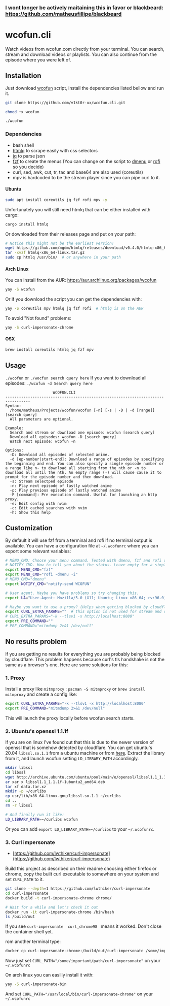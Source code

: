 ### I wont longer be actively maitaining this in favor or blackbeard: https://github.com/matheusfillipe/blackbeard

# wcofun.cli

Watch videos from wcofun.com directly from your terminal. You can search, stream and download videos or playlists. You can also continue from the episode where you were left of.


## Installation

Just download [wcofun](https://raw.githubusercontent.com/matheusfillipe/wcofun.cli/master/wcofun) script, install the dependencies listed bellow and run it.

```bash
git clone https://github.com/v1kt0r-ux/wcofun.cli.git
```
```bash
chmod +x wcofun
```
```bash
./wcofun
```

### Dependencies
 - bash shell
 - [htmlq](https://github.com/mgdm/htmlq) to scrape easily with css selectors
 - [jq](https://stedolan.github.io/jq/download/) to parse json
 - [fzf](https://github.com/junegunn/fzf) to create the menus (You can change on the script to [dmenu](https://tools.suckless.org/dmenu/) or [rofi](https://github.com/davatorium/rofi) so you decide)
 - curl, sed, awk, cut, tr, tac and base64 are also used (coreutils)
 - mpv is hardcoded to be the stream player since you can pipe curl to it.

#### Ubuntu
```bash
sudo apt install coreutils jq fzf rofi mpv -y
```
Unfortunately you will still need htmlq that can be either installed with cargo:
```bash
cargo install htmlq
```
Or downloaded from their releases page and put on your path:
```bash
# Notice this might not be the earliest version!
wget https://github.com/mgdm/htmlq/releases/download/v0.4.0/htmlq-x86_64-linux.tar.gz
tar -xvzf htmlq-x86_64-linux.tar.gz
sudo cp htmlq /usr/bin/  # or anywhere in your path
```

#### Arch Linux

You can install from the AUR: https://aur.archlinux.org/packages/wcofun

```bash
yay -S wcofun
```

Or if you download the script you can get the dependencies with:

```bash
yay -S coreutils mpv htmlq jq fzf rofi  # htmlq is on the AUR
```

To avoid "Not found" problems:

```bash
yay -S curl-impersonate-chrome
```

#### OSX

```bash
brew install coreutils htmlq jq fzf mpv
```

## Usage
`./wcofun` or `./wocfun search query here`
If you want to download all episodes: `./wcofun -d Search query here`

```
                     WCOFUN.CLI
---------------------------------------------------------------------------------
Syntax:
  /home/matheus/Projects/wcofun/wcofun [-n] [-s | -D | -d [range]] [search query]
  All parameters are optional.

Example:
  Search and stream or download one episode: wcofun [search query]
  Download all episodes: wcofun -D [search query]
  Watch next episode: wcofun -n

Options:
  -D: Download all episodes of selected anime.
  -d [ep-number|start-end]: Download a range of episodes by specifying the beginning and end. You can also specify a single episode number or a range like n- to download all starting from the nth or -n to download all until the nth. An empty range (-) will cause cause it to prompt for the episode number and then download.
  -s: Stream selectped episode
  -n: Play next episode of lastly watched anime
  -p: Play previous episode of lastly watched anime
  -P [command]: Pre execution command. Useful for launching an http proxy.
  -e: Edit config with nvim
  -c: Edit cached searches with nvim
  -h: Show this help
```

## Customization

By default it will use fzf from a terminal and rofi if no terminal output is available. You can have a configuration file at `~/.wcofunrc` where you can export some relevant variables:

```bash
# MENU_CMD: Choose your menu command. Tested with dmenu, fzf and rofi only
# NOTIFY_CMD. How to tell you about the status. Leave empty for a simple echo to stdout
export MENU_CMD="fzf"
export MENU_CMD="rofi -dmenu -i"
# MENU_CMD="dmenu"
export NOTIFY_CMD="notify-send WCOFUN"

# User agent. Maybe you have problems so try changing this.
export UA="User-Agent: Mozilla/5.0 (X11; Ubuntu; Linux x86_64; rv:96.0) Gecko/20100101 Firefox/96.0"

# Maybe you want to use a proxy? (Helps when getting blocked by cloudflare, or if you want to debug)
export CURL_EXTRA_PARAMS=""  # this option is not used for stream and download
# CURL_EXTRA_PARAMS="-k --tlsv1 -x http://localhost:8080"
export PRE_COMMAND=""
# PRE_COMMAND="mitmdump 2>&1 /dev/null"
```

## No results problem

If you are getting no results for everything you are probably being blocked by cloudflare. This problem happens because curl's tls handshake is not the same as a browser's one. Here are some solutions for this:

### 1. Proxy

 Install a proxy like `mitmproxy` : `pacman -S mitmproxy` or `brew install mitmproxy` and create a config like:

```bash
export CURL_EXTRA_PARAMS="-k --tlsv1 -x http://localhost:8080"
export PRE_COMMAND="mitmdump 2>&1 /dev/null"

```
This will launch the proxy locally before wcofun search starts.


### 2. Ubuntu's openssl 1.1.1f

If you are on linux I've found out that this is due to the newer version of openssl that is somehow detected by cloudflare. You can get ubuntu's 20.04 `libssl.so.1.1` from a ubuntu machine or from [here](http://archive.ubuntu.com/ubuntu/pool/main/o/openssl/libssl1.1_1.1.1f26). Extract the library from it, and launch wcofun setting `LD_LIBRARY_PATH` accordingly.

```bash
mkdir libssl
cd libssl
wget http://archive.ubuntu.com/ubuntu/pool/main/o/openssl/libssl1.1_1.1.1f-1ubuntu2_amd64.deb
ar xar x libssl1.1_1.1.1f-1ubuntu2_amd64.deb
tar xf data.tar.xz
mkdir -p ~/curlibs
cp usr/lib/x86_64-linux-gnu/libssl.so.1.1 ~/curlibs
cd ..
rm -r libssl

# And finally run it like:
LD_LIBRARY_PATH=~/curlibs wcofun
```
Or you can add `export LD_LIBRARY_PATH=~/curlibs` to your `~/.wcofunrc`.

### 3. Curl impersonate

* [https://github.com/lwthiker/curl-impersonate](https://github.com/lwthiker/curl-impersonate)

Build this project as described on their readme choosing either firefox or chrome, copy the built curl executable to somewhere on your system and set `CURL_PATH` to it.

``` bash
git clone --depth=1 https://github.com/lwthiker/curl-impersonate
cd curl-impersonate
docker build -t curl-impersonate-chrome chrome/

# Wait for a while and let's check it out
docker run -it curl-impersonate-chrome /bin/bash
ls /build/out
```

If you see `curl-impersonate  curl_chrome98 ` means it worked. Don't close the container shell yet.

rom another terminal type:

```bash
docker cp curl-impersonate-chrome:/build/out/curl-impersonate /some/important/path/curl-impersonate
```

Now just set `CURL_PATH="/some/important/path/curl-impersonate"` on your `~/.wcofunrc`

On arch linux you can easilly install it with:

```bash
yay -S curl-impersonate-bin
```

And set `CURL_PATH="/usr/local/bin/curl-impersonate-chrome"` on your `~/.wcofunrc`
